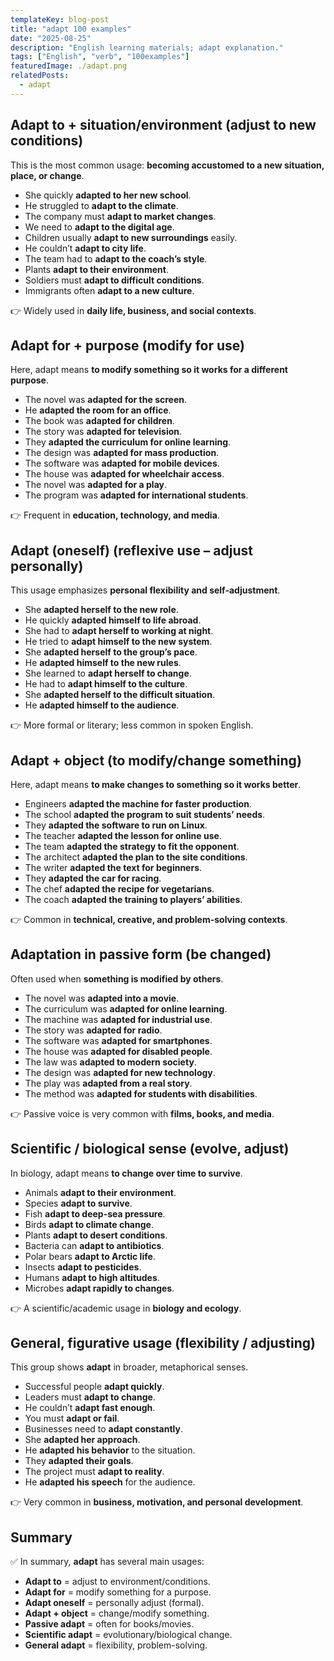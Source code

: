 ```yaml
---
templateKey: blog-post
title: "adapt 100 examples"
date: "2025-08-25"
description: "English learning materials; adapt explanation."
tags: ["English", "verb", "100examples"]
featuredImage: ./adapt.png
relatedPosts:
  - adapt
---
```


## Adapt to + situation/environment (adjust to new conditions)

This is the most common usage: **becoming accustomed to a new situation, place, or change**.

- She quickly **adapted to her new school**.
- He struggled to **adapt to the climate**.
- The company must **adapt to market changes**.
- We need to **adapt to the digital age**.
- Children usually **adapt to new surroundings** easily.
- He couldn’t **adapt to city life**.
- The team had to **adapt to the coach’s style**.
- Plants **adapt to their environment**.
- Soldiers must **adapt to difficult conditions**.
- Immigrants often **adapt to a new culture**.

👉 Widely used in **daily life, business, and social contexts**.

## Adapt for + purpose (modify for use)

Here, adapt means **to modify something so it works for a different purpose**.

- The novel was **adapted for the screen**.
- He **adapted the room for an office**.
- The book was **adapted for children**.
- The story was **adapted for television**.
- They **adapted the curriculum for online learning**.
- The design was **adapted for mass production**.
- The software was **adapted for mobile devices**.
- The house was **adapted for wheelchair access**.
- The novel was **adapted for a play**.
- The program was **adapted for international students**.

👉 Frequent in **education, technology, and media**.

## Adapt (oneself) (reflexive use – adjust personally)

This usage emphasizes **personal flexibility and self-adjustment**.

- She **adapted herself to the new role**.
- He quickly **adapted himself to life abroad**.
- She had to **adapt herself to working at night**.
- He tried to **adapt himself to the new system**.
- She **adapted herself to the group’s pace**.
- He **adapted himself to the new rules**.
- She learned to **adapt herself to change**.
- He had to **adapt himself to the culture**.
- She **adapted herself to the difficult situation**.
- He **adapted himself to the audience**.

👉 More formal or literary; less common in spoken English.

## Adapt + object (to modify/change something)

Here, adapt means **to make changes to something so it works better**.

- Engineers **adapted the machine for faster production**.
- The school **adapted the program to suit students’ needs**.
- They **adapted the software to run on Linux**.
- The teacher **adapted the lesson for online use**.
- The team **adapted the strategy to fit the opponent**.
- The architect **adapted the plan to the site conditions**.
- The writer **adapted the text for beginners**.
- They **adapted the car for racing**.
- The chef **adapted the recipe for vegetarians**.
- The coach **adapted the training to players’ abilities**.

👉 Common in **technical, creative, and problem-solving contexts**.

## Adaptation in passive form (be changed)

Often used when **something is modified by others**.

- The novel was **adapted into a movie**.
- The curriculum was **adapted for online learning**.
- The machine was **adapted for industrial use**.
- The story was **adapted for radio**.
- The software was **adapted for smartphones**.
- The house was **adapted for disabled people**.
- The law was **adapted to modern society**.
- The design was **adapted for new technology**.
- The play was **adapted from a real story**.
- The method was **adapted for students with disabilities**.

👉 Passive voice is very common with **films, books, and media**.

## Scientific / biological sense (evolve, adjust)

In biology, adapt means **to change over time to survive**.

- Animals **adapt to their environment**.
- Species **adapt to survive**.
- Fish **adapt to deep-sea pressure**.
- Birds **adapt to climate change**.
- Plants **adapt to desert conditions**.
- Bacteria can **adapt to antibiotics**.
- Polar bears **adapt to Arctic life**.
- Insects **adapt to pesticides**.
- Humans **adapt to high altitudes**.
- Microbes **adapt rapidly to changes**.

👉 A scientific/academic usage in **biology and ecology**.

## General, figurative usage (flexibility / adjusting)

This group shows **adapt** in broader, metaphorical senses.

- Successful people **adapt quickly**.
- Leaders must **adapt to change**.
- He couldn’t **adapt fast enough**.
- You must **adapt or fail**.
- Businesses need to **adapt constantly**.
- She **adapted her approach**.
- He **adapted his behavior** to the situation.
- They **adapted their goals**.
- The project must **adapt to reality**.
- He **adapted his speech** for the audience.

👉 Very common in **business, motivation, and personal development**.

## Summary

✅ In summary, **adapt** has several main usages:

- **Adapt to** = adjust to environment/conditions.
- **Adapt for** = modify something for a purpose.
- **Adapt oneself** = personally adjust (formal).
- **Adapt + object** = change/modify something.
- **Passive adapt** = often for books/movies.
- **Scientific adapt** = evolutionary/biological change.
- **General adapt** = flexibility, problem-solving.
